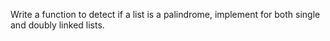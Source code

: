 Write a function to detect if a list is a palindrome, implement for both single and doubly linked lists.
